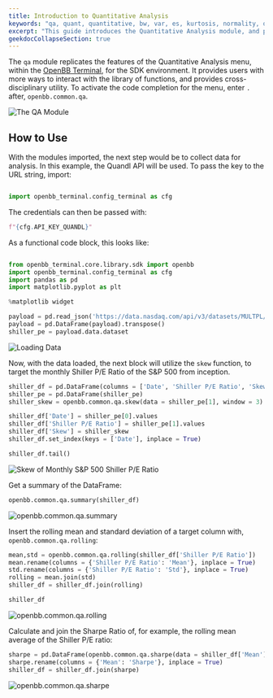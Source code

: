 ```yaml
---
title: Introduction to Quantitative Analysis
keywords: "qa, quant, quantitative, bw, var, es, kurtosis, normality, omega, quantile, rolling, sharpe, skew, spread, summary, unitroot, var, math"
excerpt: "This guide introduces the Quantitative Analysis module, and provides some examples."
geekdocCollapseSection: true
---
```

The `qa` module replicates the features of the Quantitative Analysis menu, within the <a href="https://openbb-finance.github.io/OpenBBTerminal/terminal/common/qa/" target="_blank">OpenBB Terminal</a>, for the SDK environment. It provides users with more ways to interact with the library of functions, and provides cross-disciplinary utility. To activate the code completion for the menu, enter `.` after, `openbb.common.qa`.

![The QA Module](https://user-images.githubusercontent.com/85772166/200109595-dbfde965-72b4-40fc-88bf-95f34a30f5d9.png "The QA Module")

## How to Use

With the modules imported, the next step would be to collect data for analysis. In this example, the Quandl API will be used. To pass the key to the URL string, import:

```python

import openbb_terminal.config_terminal as cfg

```
The credentials can then be passed with:

```python
f"{cfg.API_KEY_QUANDL}"
```

As a functional code block, this looks like:

```python

from openbb_terminal.core.library.sdk import openbb
import openbb_terminal.config_terminal as cfg
import pandas as pd
import matplotlib.pyplot as plt

%matplotlib widget
```

```python
payload = pd.read_json('https://data.nasdaq.com/api/v3/datasets/MULTPL/SHILLER_PE_RATIO_MONTH.json?api_key='f"{cfg.API_KEY_QUANDL}")
payload = pd.DataFrame(payload).transpose()
shiller_pe = payload.data.dataset
```

![Loading Data](https://user-images.githubusercontent.com/85772166/200109605-4cdd01b2-2974-4222-bb6c-0bf14c593cb5.png "Loading Data")

Now, with the data loaded, the next block will utilize the `skew` function, to target the monthly Shiller P/E Ratio of the S&P 500 from inception.

```python
shiller_df = pd.DataFrame(columns = ['Date', 'Shiller P/E Ratio', 'Skew'])
shiller_pe = pd.DataFrame(shiller_pe)
shiller_skew = openbb.common.qa.skew(data = shiller_pe[1], window = 3)

shiller_df['Date'] = shiller_pe[0].values
shiller_df['Shiller P/E Ratio'] = shiller_pe[1].values
shiller_df['Skew'] = shiller_skew
shiller_df.set_index(keys = ['Date'], inplace = True)

shiller_df.tail()
```

![Skew of Monthly S&P 500 Shiller P/E Ratio](https://user-images.githubusercontent.com/85772166/200109627-0e532041-dd6a-41ef-ad17-41acd1b58caf.png "Skew of Monthly S&P 500 Shiller P/E Ratio")

Get a summary of the DataFrame:

```python
openbb.common.qa.summary(shiller_df)
```

![openbb.common.qa.summary](https://user-images.githubusercontent.com/85772166/200109649-fdf9b1f8-6e7e-47df-8baa-b1e265872b12.png "openbb.common.qa.summary")

Insert the rolling mean and standard deviation of a target column with, `openbb.common.qa.rolling`:

```python
mean,std = openbb.common.qa.rolling(shiller_df['Shiller P/E Ratio'])
mean.rename(columns = {'Shiller P/E Ratio': 'Mean'}, inplace = True)
std.rename(columns = {'Shiller P/E Ratio': 'Std'}, inplace = True)
rolling = mean.join(std)
shiller_df = shiller_df.join(rolling)

shiller_df
```

![openbb.common.qa.rolling](https://user-images.githubusercontent.com/85772166/200109671-ec0d62ac-fedc-4690-a972-b326a1f05da3.png "openbb.common.qa.rolling")

Calculate and join the Sharpe Ratio of, for example, the rolling mean average of the Shiller P/E ratio:

```python
sharpe = pd.DataFrame(openbb.common.qa.sharpe(data = shiller_df['Mean'], window = 12, rfr = 3))
sharpe.rename(columns = {'Mean': 'Sharpe'}, inplace = True)
shiller_df = shiller_df.join(sharpe)
```

![openbb.common.qa.sharpe](https://user-images.githubusercontent.com/85772166/200109727-85736e12-85c2-43d6-97e0-4a95cf40bd6f.png "openbb.common.qa.sharpe")
